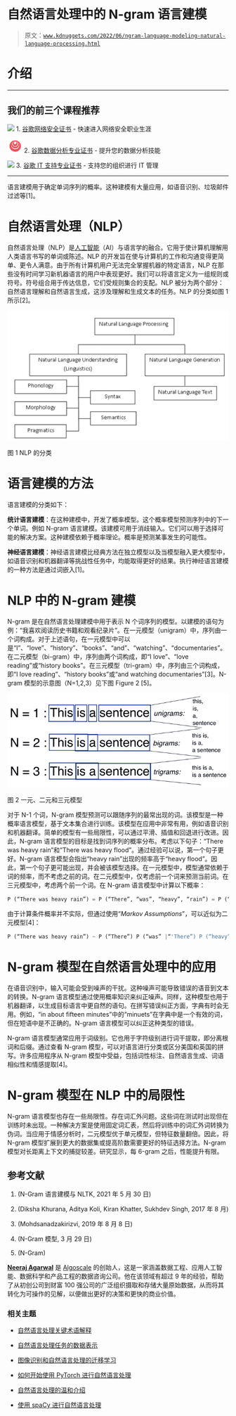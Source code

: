 # 自然语言处理中的 N-gram 语言建模

> 原文：[`www.kdnuggets.com/2022/06/ngram-language-modeling-natural-language-processing.html`](https://www.kdnuggets.com/2022/06/ngram-language-modeling-natural-language-processing.html)

# 介绍

* * *

## 我们的前三个课程推荐

![](img/0244c01ba9267c002ef39d4907e0b8fb.png) 1\. [谷歌网络安全证书](https://www.kdnuggets.com/google-cybersecurity) - 快速进入网络安全职业生涯

![](img/e225c49c3c91745821c8c0368bf04711.png) 2\. [谷歌数据分析专业证书](https://www.kdnuggets.com/google-data-analytics) - 提升您的数据分析技能

![](img/0244c01ba9267c002ef39d4907e0b8fb.png) 3\. [谷歌 IT 支持专业证书](https://www.kdnuggets.com/google-itsupport) - 支持您的组织进行 IT 管理

* * *

语言建模用于确定单词序列的概率。这种建模有大量应用，如语音识别、垃圾邮件过滤等[1]。

# 自然语言处理（NLP）

自然语言处理（NLP）是[人工智能](https://algoscale.com/artificial-intelligence-solution-providers/)（AI）与语言学的融合。它用于使计算机理解用人类语言书写的单词或陈述。NLP 的开发旨在使与计算机的工作和沟通变得更简单、更令人满意。由于所有计算机用户无法完全掌握机器的特定语言，NLP 在那些没有时间学习新机器语言的用户中表现更好。我们可以将语言定义为一组规则或符号。符号组合用于传达信息，它们受规则集合的支配。NLP 被分为两个部分：自然语言理解和自然语言生成，这涉及理解和生成文本的任务。NLP 的分类如图 1 所示[2]。

![NLP 的分类](img/e4d57c96867cfe433c6267ea4cec9cfa.png)

图 1 NLP 的分类

# 语言建模的方法

语言建模的分类如下：

**统计语言建模**：在这种建模中，开发了概率模型。这个概率模型预测序列中的下一个单词。例如 N-gram 语言建模。该建模可用于消歧输入。它们可以用于选择可能的解决方案。这种建模依赖于概率理论。概率是预测某事发生的可能性。

**神经语言建模**：神经语言建模比经典方法在独立模型以及当模型融入更大模型中，如语音识别和机器翻译等挑战性任务中，均能取得更好的结果。执行神经语言建模的一种方法是通过词嵌入[1]。

# NLP 中的 N-gram 建模

N-gram 是在自然语言处理建模中用于表示 N 个词序列的模型。以建模的语句为例：“我喜欢阅读历史书籍和观看纪录片”。在一元模型（unigram）中，序列由一个词构成。对于上述语句，在一元模型中可以是“I”、“love”、“history”、“books”、“and”、“watching”、“documentaries”。在二元模型（bi-gram）中，序列由两个词构成，即“I love”、“love reading”或“history books”。在三元模型（tri-gram）中，序列由三个词构成，即“I love reading”、“history books”或“and watching documentaries”[3]。N-gram 模型的示意图（N=1,2,3）见下图 Figure 2 [5]。

![一元、二元和三元模型](img/733ed2884d98b58703bdfe6f8c9112da.png)

图 2 一元、二元和三元模型

对于 N-1 个词，N-gram 模型预测可以跟随序列的最常出现的词。该模型是一种概率语言模型，基于文本集合进行训练。该模型在应用中非常有用，例如语音识别和机器翻译。简单的模型有一些局限性，可以通过平滑、插值和回退进行改进。因此，N-gram 语言模型的目标是找到词序列的概率分布。考虑以下句子：“There was heavy rain”和“There was heavy flood”。通过经验可以说，第一个句子更好。N-gram 语言模型会指出“heavy rain”出现的频率高于“heavy flood”。因此，第一个句子更可能出现，并会被该模型选择。在一元模型中，模型通常依赖于词的频率，而不考虑之前的词。在二元模型中，仅考虑前一个词来预测当前词。在三元模型中，考虑两个前一个词。在 N-gram 语言模型中计算以下概率：

```py
P (“There was heavy rain”) = P (“There”, “was”, “heavy”, “rain”) = P (“There”) P (“was” |“There”) P (“heavy”| “There was”) P (“rain” |“There was heavy”).
```

由于计算条件概率并不实际，但通过使用“*Markov Assumptions*”，可以近似为二元模型[4]：

```py
P (“There was heavy rain”) ~ P (“There”) P (“was” |“'There”) P (“heavy” |“was”) P (“rain” |“heavy”)
```

# N-gram 模型在自然语言处理中的应用

在语音识别中，输入可能会受到噪声的干扰。这种噪声可能导致错误的语音到文本的转换。N-gram 语言模型通过使用概率知识来纠正噪声。同样，这种模型也用于机器翻译，以生成目标语言中更自然的语句。在拼写错误纠正方面，字典有时会无用。例如，“in about fifteen minutes”中的“minuets”在字典中是一个有效的词，但在短语中是不正确的。N-gram 语言模型可以纠正这种类型的错误。

N-gram 语言模型通常应用于词级别。它也用于字符级别进行词干提取，即分离根词和后缀。通过查看 N-gram 模型，可以对语言进行分类或区分美国和英国的拼写。许多应用程序从 N-gram 模型中受益，包括词性标注、自然语言生成、词语相似性和情感提取[4]。

# N-gram 模型在 NLP 中的局限性

N-gram 语言模型也存在一些局限性。存在词汇外问题。这些词在测试时出现但在训练时未出现。一种解决方案是使用固定词汇表，然后将训练中的词汇外词转换为伪词。当应用于情感分析时，二元模型优于单元模型，但特征数量翻倍。因此，将 N-gram 模型扩展到更大的数据集或提高阶数需要更好的特征选择方法。N-gram 模型对长距离上下文的捕捉较差。研究显示，每 6-gram 之后，性能提升有限。

## 参考文献

1.  (N-Gram 语言建模与 NLTK, 2021 年 5 月 30 日)

1.  (Diksha Khurana, Aditya Koli, Kiran Khatter, Sukhdev Singh, 2017 年 8 月)

1.  (Mohdsanadzakirizvi, 2019 年 8 月 8 日)

1.  (N-Gram 模型, 3 月 29 日)

1.  (N-Gram)

**[Neeraj Agarwal](https://www.linkedin.com/in/neeagl/)** 是 [Algoscale](https://www.linkedin.com/company/algoscale) 的创始人，这是一家涵盖数据工程、应用人工智能、数据科学和产品工程的数据咨询公司。他在该领域有超过 9 年的经验，帮助了从初创公司到财富 100 强公司的广泛组织摄取和存储大量原始数据，从而将其转化为可操作的见解，以便做出更好的决策和更快的商业价值。

### 相关主题

+   [自然语言处理关键术语解释](https://www.kdnuggets.com/2017/02/natural-language-processing-key-terms-explained.html)

+   [自然语言处理任务的数据表示](https://www.kdnuggets.com/2018/11/data-representation-natural-language-processing.html)

+   [图像识别和自然语言处理的迁移学习](https://www.kdnuggets.com/2022/01/transfer-learning-image-recognition-natural-language-processing.html)

+   [如何开始使用 PyTorch 进行自然语言处理](https://www.kdnuggets.com/2022/04/start-natural-language-processing-pytorch.html)

+   [自然语言处理的温和介绍](https://www.kdnuggets.com/2022/06/gentle-introduction-natural-language-processing.html)

+   [使用 spaCy 进行自然语言处理](https://www.kdnuggets.com/2023/01/natural-language-processing-spacy.html)
